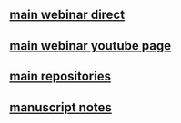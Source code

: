 ## [main webinar direct](http://douichi.info/webinars/archi-hexa.mp4)

## [main webinar youtube page](https://www.youtube.com/watch?v=mXe_h4cb9fM)

## [main repositories](https://github.com/HEIWA-IT)

## [manuscript notes](http://douichi.info/webinars/archi-hexa.pdf)
